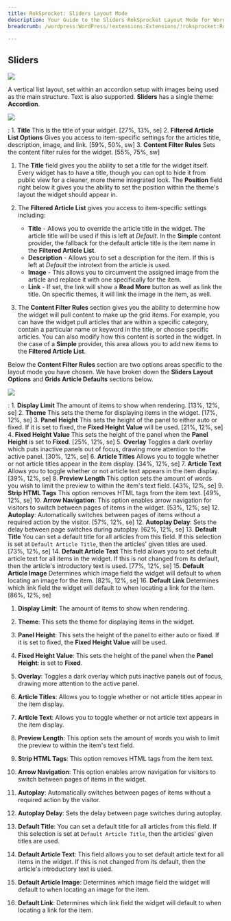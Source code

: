```yaml
---
title: RokSprocket: Sliders Layout Mode
description: Your Guide to the Sliders RokSprocket Layout Mode for WordPress
breadcrumb: /wordpress:WordPress/!extensions:Extensions/!roksprocket:RokSprocket

---
```


Sliders
-----

![][layout]

A vertical list layout, set within an accordion setup with images being used as the main structure. Text is also supported. **Sliders** has a single theme: **Accordion**.

![][layout_1]

:   1. **Title** This is the title of your widget. [27%, 13%, se]
    2. **Filtered Article List Options** Gives you access to item-specific settings for the articles title, description, image, and link. [59%, 50%, sw]
    3. **Content Filter Rules** Sets the content filter rules for the widget. [55%, 75%, sw]

1. The **Title** field gives you the ability to set a title for the widget itself. Every widget has to have a title, though you can opt to hide it from public view for a cleaner, more theme integrated look. The **Position** field right below it gives you the ability to set the position within the theme's layout the widget should appear in.

2. The **Filtered Article List** gives you access to item-specific settings including:

    * **Title** - Allows you to override the article title in the widget. The article title will be used if this is left at *Default*. In the **Simple** content provider, the fallback for the default article title is the item name in the **Filtered Article List**.
    * **Description** - Allows you to set a description for the item. If this is left at *Default* the introtext from the article is used. 
    * **Image** - This allows you to circumvent the assigned image from the article and replace it with one specifically for the item. 
    * **Link** - If set, the link will show a **Read More** button as well as link the title. On specific themes, it will link the image in the item, as well.

3. The **Content Filter Rules** section gives you the ability to determine how the widget will pull content to make up the grid items. For example, you can have the widget pull articles that are within a specific category, contain a particular name or keyword in the title, or choose specific articles. You can also modify how this content is sorted in the widget. In the case of a **Simple** provider, this area allows you to add new items to the **Filtered Article List**.

Below the **Content Filter Rules** section are two options areas specific to the layout mode you have chosen. We have broken down the **Sliders Layout Options** and **Grids Article Defaults** sections below.

![][layout_2]

:   1. **Display Limit** The amount of items to show when rendering. [13%, 12%, se]
    2. **Theme** This sets the theme for displaying items in the widget. [17%, 12%, se]
    3. **Panel Height** This sets the height of the panel to either auto or fixed. If it is set to fixed, the **Fixed Height Value** will be used. [21%, 12%, se]
    4. **Fixed Height Value** This sets the height of the panel when the **Panel Height** is set to **Fixed**. [25%, 12%, se]
    5. **Overlay** Toggles a dark overlay which puts inactive panels out of focus, drawing more attention to the active panel. [30%, 12%, se]
    6. **Article Titles** Allows you to toggle whether or not article titles appear in the item display. [34%, 12%, se]
    7. **Article Text** Allows you to toggle whether or not article text appears in the item display. [39%, 12%, se]
    8. **Preview Length** This option sets the amount of words you wish to limit the preview to within the item's text field. [43%, 12%, se]
    9. **Strip HTML Tags** This option removes HTML tags from the item text. [49%, 12%, se]
    10. **Arrow Navigation**: This option enables arrow navigation for visitors to switch between pages of items in the widget. [53%, 12%, se]
    12. **Autoplay**: Automatically switches between pages of items without a required action by the visitor. [57%, 12%, se]
    12. **Autoplay Delay**: Sets the delay between page switches during autoplay. [62%, 12%, se]
    13. **Default Title** You can set a default title for all articles from this field. If this selection is set at `Default Article Title`, then the articles' given titles are used. [73%, 12%, se]
    14. **Default Article Text** This field allows you to set default article text for all items in the widget. If this is not changed from its default, then the article's introductory text is used. [77%, 12%, se]
    15. **Default Article Image** Determines which image field the widget will default to when locating an image for the item. [82%, 12%, se]
    16. **Default Link** Determines which link field the widget will default to when locating a link for the item. [86%, 12%, se]

1. **Display Limit**: The amount of items to show when rendering.

2. **Theme**: This sets the theme for displaying items in the widget.

3. **Panel Height**: This sets the height of the panel to either auto or fixed. If it is set to fixed, the **Fixed Height Value** will be used.

4. **Fixed Height Value**: This sets the height of the panel when the **Panel Height**: is set to **Fixed**.

5. **Overlay**: Toggles a dark overlay which puts inactive panels out of focus, drawing more attention to the active panel.

6. **Article Titles**: Allows you to toggle whether or not article titles appear in the item display.

7. **Article Text**: Allows you to toggle whether or not article text appears in the item display.

8. **Preview Length**: This option sets the amount of words you wish to limit the preview to within the item's text field.

9. **Strip HTML Tags**: This option removes HTML tags from the item text.

10. **Arrow Navigation**: This option enables arrow navigation for visitors to switch between pages of items in the widget.

11. **Autoplay**: Automatically switches between pages of items without a required action by the visitor.

12. **Autoplay Delay**: Sets the delay between page switches during autoplay.

13. **Default Title**: You can set a default title for all articles from this field. If this selection is set at `Default Article Title`, then the articles' given titles are used.

14. **Default Article Text**: This field allows you to set default article text for all items in the widget. If this is not changed from its default, then the article's introductory text is used.

15. **Default Article Image**: Determines which image field the widget will default to when locating an image for the item.

16. **Default Link**: Determines which link field the widget will default to when locating a link for the item.

[layout]: assets/sliders.jpeg
[layout_1]: assets/sliders_1.jpeg
[layout_2]: assets/sliders_2.jpeg